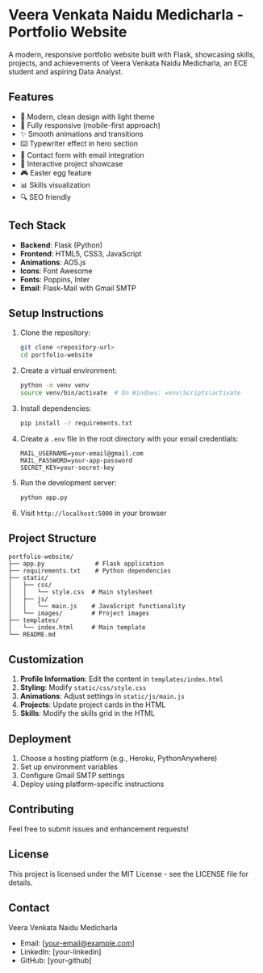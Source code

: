 # Veera Venkata Naidu Medicharla - Portfolio Website

A modern, responsive portfolio website built with Flask, showcasing skills, projects, and achievements of Veera Venkata Naidu Medicharla, an ECE student and aspiring Data Analyst.

## Features

- 🎨 Modern, clean design with light theme
- 📱 Fully responsive (mobile-first approach)
- ✨ Smooth animations and transitions
- ⌨️ Typewriter effect in hero section
- 📧 Contact form with email integration
- 🎯 Interactive project showcase
- 🎮 Easter egg feature
- 📊 Skills visualization
- 🔍 SEO friendly

## Tech Stack

- **Backend**: Flask (Python)
- **Frontend**: HTML5, CSS3, JavaScript
- **Animations**: AOS.js
- **Icons**: Font Awesome
- **Fonts**: Poppins, Inter
- **Email**: Flask-Mail with Gmail SMTP

## Setup Instructions

1. Clone the repository:

   ```bash
   git clone <repository-url>
   cd portfolio-website
   ```

2. Create a virtual environment:

   ```bash
   python -m venv venv
   source venv/bin/activate  # On Windows: venv\Scripts\activate
   ```

3. Install dependencies:

   ```bash
   pip install -r requirements.txt
   ```

4. Create a `.env` file in the root directory with your email credentials:

   ```
   MAIL_USERNAME=your-email@gmail.com
   MAIL_PASSWORD=your-app-password
   SECRET_KEY=your-secret-key
   ```

5. Run the development server:

   ```bash
   python app.py
   ```

6. Visit `http://localhost:5000` in your browser

## Project Structure

```
portfolio-website/
├── app.py              # Flask application
├── requirements.txt    # Python dependencies
├── static/
│   ├── css/
│   │   └── style.css  # Main stylesheet
│   ├── js/
│   │   └── main.js    # JavaScript functionality
│   └── images/        # Project images
├── templates/
│   └── index.html     # Main template
└── README.md
```

## Customization

1. **Profile Information**: Edit the content in `templates/index.html`
2. **Styling**: Modify `static/css/style.css`
3. **Animations**: Adjust settings in `static/js/main.js`
4. **Projects**: Update project cards in the HTML
5. **Skills**: Modify the skills grid in the HTML

## Deployment

1. Choose a hosting platform (e.g., Heroku, PythonAnywhere)
2. Set up environment variables
3. Configure Gmail SMTP settings
4. Deploy using platform-specific instructions

## Contributing

Feel free to submit issues and enhancement requests!

## License

This project is licensed under the MIT License - see the LICENSE file for details.

## Contact

Veera Venkata Naidu Medicharla

- Email: [your-email@example.com]
- LinkedIn: [your-linkedin]
- GitHub: [your-github]
